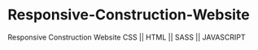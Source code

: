 # Responsive-Construction-Website
Responsive Construction Website CSS || HTML || SASS || JAVASCRIPT
